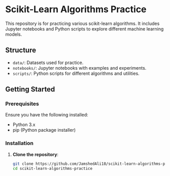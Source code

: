# Scikit-Learn Algorithms Practice

This repository is for practicing various scikit-learn algorithms. It includes Jupyter notebooks and Python scripts to explore different machine learning models.

## Structure 
 
- `data/`: Datasets used for practice.
- `notebooks/`: Jupyter notebooks with examples and experiments. 
- `scripts/`: Python scripts for different algorithms and utilities. 

## Getting Started  

### Prerequisites

Ensure you have the following installed:

- Python 3.x
- pip (Python package installer)

### Installation

1. **Clone the repository**:
   ```bash
   git clone https://github.com/JamshedAli18/scikit-learn-algorithms-practice.git
   cd scikit-learn-algorithms-practice 
